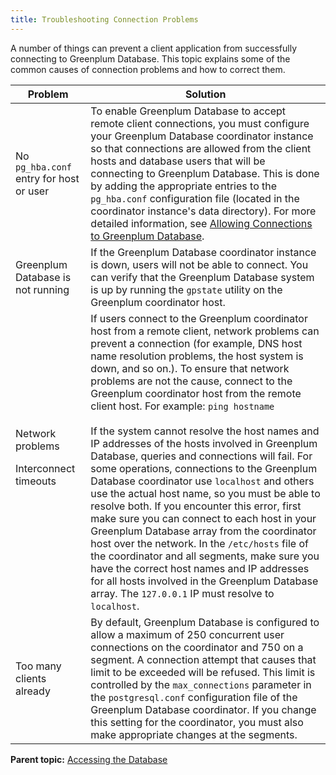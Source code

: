 ```yaml
---
title: Troubleshooting Connection Problems 
---
```


A number of things can prevent a client application from successfully connecting to Greenplum Database. This topic explains some of the common causes of connection problems and how to correct them.

| Problem | Solution |
| ------- | -------- |
| No `pg_hba.conf` entry for host or user | To enable Greenplum Database to accept remote client connections, you must configure your Greenplum Database coordinator instance so that connections are allowed from the client hosts and database users that will be connecting to Greenplum Database. This is done by adding the appropriate entries to the `pg_hba.conf` configuration file (located in the coordinator instance's data directory). For more detailed information, see [Allowing Connections to Greenplum Database](../../client_auth.html#topic2). |
| Greenplum Database is not running | If the Greenplum Database coordinator instance is down, users will not be able to connect. You can verify that the Greenplum Database system is up by running the `gpstate` utility on the Greenplum coordinator host. |
| Network problems<p class="p">Interconnect timeouts | If users connect to the Greenplum coordinator host from a remote client, network problems can prevent a connection (for example, DNS host name resolution problems, the host system is down, and so on.). To ensure that network problems are not the cause, connect to the Greenplum coordinator host from the remote client host. For example: `ping hostname`<br/><br/>If the system cannot resolve the host names and IP addresses of the hosts involved in Greenplum Database, queries and connections will fail. For some operations, connections to the Greenplum Database coordinator use `localhost` and others use the actual host name, so you must be able to resolve both. If you encounter this error, first make sure you can connect to each host in your Greenplum Database array from the coordinator host over the network. In the `/etc/hosts` file of the coordinator and all segments, make sure you have the correct host names and IP addresses for all hosts involved in the Greenplum Database array. The `127.0.0.1` IP must resolve to `localhost`. |
| Too many clients already | By default, Greenplum Database is configured to allow a maximum of 250 concurrent user connections on the coordinator and 750 on a segment. A connection attempt that causes that limit to be exceeded will be refused. This limit is controlled by the `max_connections` parameter in the `postgresql.conf` configuration file of the Greenplum Database coordinator. If you change this setting for the coordinator, you must also make appropriate changes at the segments. |
        
**Parent topic:** [Accessing the Database](../../access_db/topics/g-accessing-the-database.html)